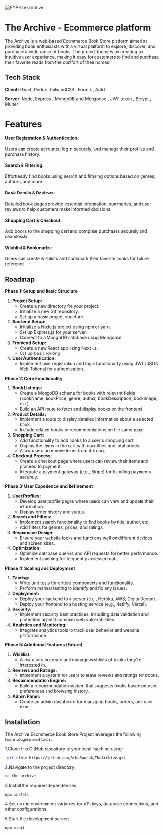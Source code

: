 ![FYP-the-archive](https://github.com/SthaRaunak/TheArchive/assets/134532133/cd28243e-8365-45d4-9996-42e6e3c11698)



# The Archive - Ecommerce platform

The Archive is a web-based Ecommerce Book Store platform aimed at providing book enthusiasts with a virtual platform to explore, discover, and purchase a wide range of books. The project focuses on creating an intuitive user experience, making it easy for customers to find and purchase their favorite reads from the comfort of their homes.



## Tech Stack

**Client:** React, Redux, TailwindCSS , Formik , Antd 

**Server:** Node, Express , MongoDB and Mongoose , JWT token , Bcrypt , Multer

# Features

#### User Registration & Authentication:
Users can create accounts, log in securely, and manage their profiles and purchase history.

#### Search & Filtering: 
Effortlessly find books using search and filtering options based on genres, authors, and more.

#### Book Details & Reviews: 
Detailed book pages provide essential information, summaries, and user reviews to help customers make informed decisions.

#### Shopping Cart & Checkout: 
Add books to the shopping cart and complete purchases securely and seamlessly.

#### Wishlist & Bookmarks:
Users can create wishlists and bookmark their favorite books for future reference.


## Roadmap

**Phase 1: Setup and Basic Structure**

1. **Project Setup:**
    - Create a new directory for your project.
    - Initialize a new Git repository.
    - Set up a basic project structure.
2. **Backend Setup:**
    - Initialize a Node.js project using npm or yarn.
    - Set up Express.js for your server.
    - Connect to a MongoDB database using Mongoose.
3. **Frontend Setup:**
    - Create a new React app using Next Js.
    - Set up basic routing .
4. **User Authentication:**
    - Implement user registration and login functionality using JWT (JSON Web Tokens) for authentication.

**Phase 2: Core Functionality**

1. **Book Listings:**
    - Create a MongoDB schema for books with relevant fields (bookName, bookPrice, genre, author, bookDescription, bookImage, etc.).
    - Build an API route to fetch and display books on the frontend.
2. **Product Details:**
    - Implement a route to display detailed information about a selected book.
    - Include related books or recommendations on the same page.
3. **Shopping Cart:**
    - Add functionality to add books to a user's shopping cart.
    - Display the items in the cart with quantities and total prices.
    - Allow users to remove items from the cart.
4. **Checkout Process:**
    - Create a checkout page where users can review their items and proceed to payment.
    - Integrate a payment gateway (e.g., Stripe) for handling payments securely.

**Phase 3: User Experience and Refinement**

1. **User Profiles:**
    - Develop user profile pages where users can view and update their information.
    - Display order history and status.
2. **Search and Filters:**
    - Implement search functionality to find books by title, author, etc.
    - Add filters for genres, prices, and ratings.
3. **Responsive Design:**
    - Ensure your website looks and functions well on different devices and screen sizes.
4. **Optimization:**
    - Optimize database queries and API requests for better performance.
    - Implement caching for frequently accessed data.

**Phase 4: Scaling and Deployment**

1. **Testing:**
    - Write unit tests for critical components and functionality.
    - Perform manual testing to identify and fix any issues.
2. **Deployment:**
    - Deploy your backend to a server (e.g., Heroku, AWS, DigitalOcean).
    - Deploy your frontend to a hosting service (e.g., Netlify, Vercel).
3. **Security:**
    - Implement security best practices, including data validation and protection against common web vulnerabilities.
4. **Analytics and Monitoring:**
    - Integrate analytics tools to track user behavior and website performance.

**Phase 5: Additional Features (Future)**

1. **Wishlist:**
    - Allow users to create and manage wishlists of books they're interested in.
2. **Reviews and Ratings:**
    - Implement a system for users to leave reviews and ratings for books.
3. **Recommendation Engine:**
    - Build a recommendation system that suggests books based on user preferences and browsing history.
4. **Admin Panel:**
    - Create an admin dashboard for managing books, orders, and user data.



## Installation

The Archive Ecommerce Book Store Project leverages the following technologies and tools:



1.Clone this GitHub repository to your local machine using:
```bash
 git clone https://github.com/SthaRaunak/TheArchive.git
```
2.Navigate to the project directory:
```bash
cd the-archive
```

3.Install the required dependencies:
```bash
npm install
```
4.Set up the environment variables for API keys, database connections, and other configurations.

5.Start the development server:
```bash
npm start
```
